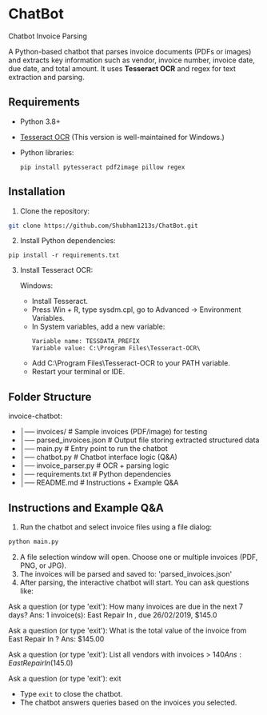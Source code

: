 # ChatBot
Chatbot Invoice Parsing

A Python-based chatbot that parses invoice documents (PDFs or images) and extracts key information such as vendor, invoice number, invoice date, due date, and total amount. It uses **Tesseract OCR** and regex for text extraction and parsing.

## Requirements

- Python 3.8+

- [Tesseract OCR](https://github.com/UB-Mannheim/tesseract/wiki)
  (This version is well-maintained for Windows.)

- Python libraries:
  ```
  pip install pytesseract pdf2image pillow regex
  ```
## Installation

1. Clone the repository:

```bash
git clone https://github.com/Shubham1213s/ChatBot.git
```

2. Install Python dependencies:
```
pip install -r requirements.txt
```

3. Install Tesseract OCR:

   Windows:
   - Install Tesseract.
   - Press Win + R, type sysdm.cpl, go to Advanced → Environment Variables.
   - In System variables, add a new variable:
     ```
     Variable name: TESSDATA_PREFIX
     Variable value: C:\Program Files\Tesseract-OCR\
     ```
    - Add C:\Program Files\Tesseract-OCR to your PATH variable.
    - Restart your terminal or IDE.

## Folder Structure 

   invoice-chatbot:
   - │── invoices/ # Sample invoices (PDF/image) for testing
   - │── parsed_invoices.json # Output file storing extracted structured data
   - │── main.py # Entry point to run the chatbot
   - │── chatbot.py # Chatbot interface logic (Q&A)
   - │── invoice_parser.py # OCR + parsing logic
   - │── requirements.txt # Python dependencies
   - │── README.md # Instructions + Example Q&A

## Instructions and Example Q&A

1. Run the chatbot and select invoice files using a file dialog:

```bash
python main.py
```

2. A file selection window will open. Choose one or multiple invoices (PDF, PNG, or JPG).
3. The invoices will be parsed and saved to: 'parsed_invoices.json'
4. After parsing, the interactive chatbot will start. You can ask questions like:

Ask a question (or type 'exit'): How many invoices are due in the next 7 days?
Ans: 1 invoice(s): East Repair In , due 26/02/2019, $145.0

Ask a question (or type 'exit'): What is the total value of the invoice from East Repair In ?
Ans: $145.00

Ask a question (or type 'exit'): List all vendors with invoices > $140
Ans: East Repair In ($145.0)

Ask a question (or type 'exit'): exit
   
- Type `exit` to close the chatbot.  
- The chatbot answers queries based on the invoices you selected.

